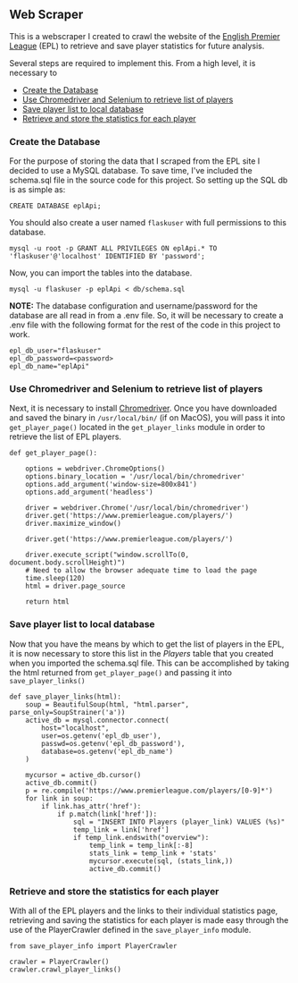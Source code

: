 ## Web Scraper

This is a webscraper I created to crawl the website of the
[English Premier League](https://www.premierleague.com) (EPL) 
to retrieve and save player statistics for future analysis.

Several steps are required to implement this. From a high level, it is 
necessary to

* [Create the Database](#create-the-database)
* [Use Chromedriver and Selenium to retrieve list of players](#use-chromedriver-and-selenium-to-retrieve-list-of-players)
* [Save player list to local database](#save-player-list-to-local-database)
* [Retrieve and store the statistics for each player](#retrieve-and-store-the-statistics-for-each-player)


### Create the Database

For the purpose of storing the data that I scraped from the EPL 
site I decided to use a MySQL database. To save time, I've included the schema.sql file in the
source code for this project. So setting up the SQL db is as simple as:

    CREATE DATABASE eplApi;
    
You should also create a user named `flaskuser` with full permissions to this database.

    mysql -u root -p GRANT ALL PRIVILEGES ON eplApi.* TO 'flaskuser'@'localhost' IDENTIFIED BY 'password';

Now, you can import the tables into the database.

    mysql -u flaskuser -p eplApi < db/schema.sql
    
__NOTE:__ The database configuration and username/password for the database are all read in from a .env file. So, it will be
necessary to create a .env file with the following format for the rest of the code in this project to work.

    epl_db_user="flaskuser"
    epl_db_password=<password>
    epl_db_name="eplApi"

### Use Chromedriver and Selenium to retrieve list of players

Next, it is necessary to install [Chromedriver](http://chromedriver.chromium.org/downloads). Once you have downloaded 
 and saved the binary in `/usr/local/bin/` (if on MacOS), you will pass it into 
`get_player_page()` located in the `get_player_links` module in order to retrieve the list of EPL players.

    def get_player_page():
    
        options = webdriver.ChromeOptions()
        options.binary_location = '/usr/local/bin/chromedriver'
        options.add_argument('window-size=800x841')
        options.add_argument('headless')
    
        driver = webdriver.Chrome('/usr/local/bin/chromedriver')
        driver.get('https://www.premierleague.com/players/')
        driver.maximize_window()
    
        driver.get('https://www.premierleague.com/players/')
    
        driver.execute_script("window.scrollTo(0, document.body.scrollHeight)")
        # Need to allow the browser adequate time to load the page
        time.sleep(120)
        html = driver.page_source
    
        return html

    
### Save player list to local database

Now that you have the means by which to get the list of players in the EPL, 
it is now necessary to store this list in the *Players* table that you created
when you imported the schema.sql file. This can be accomplished by taking the html
returned from `get_player_page()` and passing it into `save_player_links()`

    def save_player_links(html):
        soup = BeautifulSoup(html, "html.parser", parse_only=SoupStrainer('a'))
        active_db = mysql.connector.connect(
            host="localhost",
            user=os.getenv('epl_db_user'),
            passwd=os.getenv('epl_db_password'),
            database=os.getenv('epl_db_name')
        )
    
        mycursor = active_db.cursor()
        active_db.commit()
        p = re.compile('https://www.premierleague.com/players/[0-9]*')
        for link in soup:
            if link.has_attr('href'):
                if p.match(link['href']):
                    sql = "INSERT INTO Players (player_link) VALUES (%s)"
                    temp_link = link['href']
                    if temp_link.endswith("overview"):
                        temp_link = temp_link[:-8]
                        stats_link = temp_link + 'stats'
                        mycursor.execute(sql, (stats_link,))
                        active_db.commit()


### Retrieve and store the statistics for each player

With all of the EPL players and the links to their individual statistics page, retrieving
and saving the statistics for each player is made easy through the use of the PlayerCrawler
defined in the `save_player_info` module.

    from save_player_info import PlayerCrawler
    
    crawler = PlayerCrawler()
    crawler.crawl_player_links()
    


    
    


